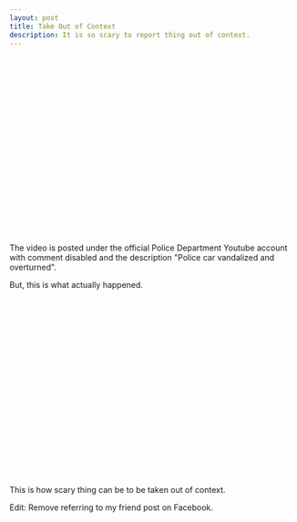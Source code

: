 ```yaml
---
layout: post
title: Take Out of Context 
description: It is so scary to report thing out of context. 
---
```


<object width="420" height="315"><param name="movie"
value="http://www.youtube.com/v/ohcOhJVl8yU?version=3&amp;hl=en_US&amp;rel=0"></param><param
name="allowFullScreen" value="true"></param><param
name="allowscriptaccess" value="always"></param><embed
src="http://www.youtube.com/v/ohcOhJVl8yU?version=3&amp;hl=en_US&amp;rel=0"
type="application/x-shockwave-flash" width="420" height="315"
allowscriptaccess="always" allowfullscreen="true"></embed></object>

The video is posted under the official Police Department
Youtube account with comment disabled and the description "Police car
vandalized and overturned".

But, this is what actually happened.

<object width="560" height="315"><param name="movie"
value="http://www.youtube.com/v/1xh52zernUM?version=3&amp;hl=en_US&amp;rel=0"></param><param
name="allowFullScreen" value="true"></param><param
name="allowscriptaccess" value="always"></param><embed
src="http://www.youtube.com/v/1xh52zernUM?version=3&amp;hl=en_US&amp;rel=0"
type="application/x-shockwave-flash" width="560" height="315"
allowscriptaccess="always" allowfullscreen="true"></embed></object>

This is how scary thing can be to be taken out of context.
 
Edit: Remove referring to my friend post on Facebook.
